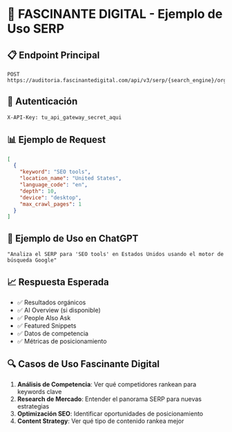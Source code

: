 # 🚀 FASCINANTE DIGITAL - Ejemplo de Uso SERP

## 📋 Endpoint Principal
```
POST https://auditoria.fascinantedigital.com/api/v3/serp/{search_engine}/organic/live/advanced
```

## 🔑 Autenticación
```bash
X-API-Key: tu_api_gateway_secret_aqui
```

## 📊 Ejemplo de Request
```json
[
  {
    "keyword": "SEO tools",
    "location_name": "United States",
    "language_code": "en",
    "depth": 10,
    "device": "desktop",
    "max_crawl_pages": 1
  }
]
```

## 🎯 Ejemplo de Uso en ChatGPT
```
"Analiza el SERP para 'SEO tools' en Estados Unidos usando el motor de búsqueda Google"
```

## 📈 Respuesta Esperada
- ✅ Resultados orgánicos
- ✅ AI Overview (si disponible)
- ✅ People Also Ask
- ✅ Featured Snippets
- ✅ Datos de competencia
- ✅ Métricas de posicionamiento

## 🔍 Casos de Uso Fascinante Digital
1. **Análisis de Competencia**: Ver qué competidores rankean para keywords clave
2. **Research de Mercado**: Entender el panorama SERP para nuevas estrategias
3. **Optimización SEO**: Identificar oportunidades de posicionamiento
4. **Content Strategy**: Ver qué tipo de contenido rankea mejor
